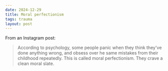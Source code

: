 ```yaml
---
date: 2024-12-29
title: Moral perfectionism
tags: trauma
layout: post
---
```


From an Instagram post:

> According to psychology, some people panic when they think they've done anything wrong, and obsess over he same mistakes from their childhood repeatedly. This is called moral perfectionism. They crave a clean moral slate.